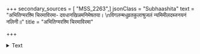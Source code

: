 +++
secondary_sources = [ "MSS_2263",]
jsonClass = "Subhaashita"
text = "अभितिग्मरश्मि चिरमाविरमा- दवधानखिन्नमनिमेषतया।  \nविगलन्मधुव्रतकुलाश्रुजलं न्यमिमीलदब्जनयनं नलिनी॥"
title = "अभितिग्मरश्मि चिरमाविरमा"

+++

<details><summary>Text</summary>

अभितिग्मरश्मि चिरमाविरमा- दवधानखिन्नमनिमेषतया।  
विगलन्मधुव्रतकुलाश्रुजलं न्यमिमीलदब्जनयनं नलिनी॥
</details>
